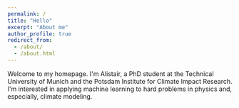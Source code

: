 ```yaml
---
permalink: /
title: "Hello"
excerpt: "About me"
author_profile: true
redirect_from: 
  - /about/
  - /about.html
---
```


Welcome to my homepage.
I'm Alistair, a PhD student at the Technical University of Munich and the Potsdam Institute for Climate Impact Research.
I'm interested in applying machine learning to hard problems in physics and, especially, climate modeling.